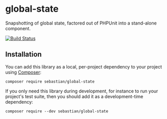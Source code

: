 # global-state

Snapshotting of global state, factored out of PHPUnit into a stand-alone component.

[![Build Status](https://travis-ci.org/sebastianbergmann/global-state.svg?branch=master)](https://travis-ci.org/sebastianbergmann/global-state)

## Installation

You can add this library as a local, per-project dependency to your project using [Composer](https://getcomposer.org/):

    composer require sebastian/global-state

If you only need this library during development, for instance to run your project's test suite, then you should add it
as a development-time dependency:

    composer require --dev sebastian/global-state

